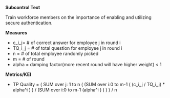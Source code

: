 **Subcontrol Text**

Train workforce members on the importance of enabling and utilizing secure authentication.

**Measures**

* c_i_j= # of correct answer for employee j in round i
* TQ_i_j = # of total question for employee j in round i
* n = # of total employee randomly picked
* m = # of round
* alpha = damping factor(more recent round will have higher weight) < 1

**Metrics/KEI**

* TP Quality = ( SUM over j: 1 to n ( (SUM over i:0 to m-1 ( (c_i_j / TQ_i_j) * alpha^i ) ) / (SUM over i:0 to m-1 (alpha^i ) ) ) ) / n
